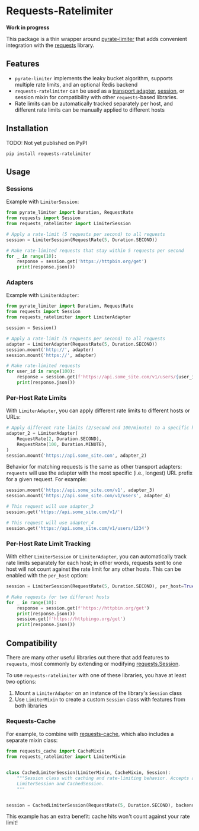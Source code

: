 # Requests-Ratelimiter
**Work in progress**

This package is a thin wrapper around [pyrate-limiter](https://github.com/vutran1710/PyrateLimiter)
that adds convenient integration with the [requests](https://github.com/psf/requests) library.


## Features
* `pyrate-limiter` implements the leaky bucket algorithm, supports multiple rate limits, and an
  optional Redis backend
* `requests-ratelimiter` can be used as a
  [transport adapter](https://docs.python-requests.org/en/master/user/advanced/#transport-adapters),
  [session](https://docs.python-requests.org/en/master/user/advanced/#session-objects),
  or session mixin for compatibility with other `requests`-based libraries.
* Rate limits can be automatically tracked separately per host, and different rate limits can be
  manually applied to different hosts

## Installation
TODO: Not yet published on PyPI

```
pip install requests-ratelimiter
```

## Usage

### Sessions
Example with `LimiterSession`:

```python
from pyrate_limiter import Duration, RequestRate
from requests import Session
from requests_ratelimiter import LimiterSession

# Apply a rate-limit (5 requests per second) to all requests
session = LimiterSession(RequestRate(5, Duration.SECOND))

# Make rate-limited requests that stay within 5 requests per second
for _ in range(10):
    response = session.get('https://httpbin.org/get')
    print(response.json())
```

### Adapters
Example with `LimiterAdapter`:

```python
from pyrate_limiter import Duration, RequestRate
from requests import Session
from requests_ratelimiter import LimiterAdapter

session = Session()

# Apply a rate-limit (5 requests per second) to all requests
adapter = LimiterAdapter(RequestRate(5, Duration.SECOND))
session.mount('http://', adapter)
session.mount('https://', adapter)

# Make rate-limited requests
for user_id in range(100):
    response = session.get(f'https://api.some_site.com/v1/users/{user_id}')
    print(response.json())
```

### Per-Host Rate Limits
With `LimiterAdapter`, you can apply different rate limits to different hosts or URLs:
```python
# Apply different rate limits (2/second and 100/minute) to a specific host
adapter_2 = LimiterAdapter(
    RequestRate(2, Duration.SECOND),
    RequestRate(100, Duration.MINUTE),
)
session.mount('https://api.some_site.com', adapter_2)
```

Behavior for matching requests is the same as other transport adapters: `requests` will use the
adapter with the most specific (i.e., longest) URL prefix for a given request. For example:
```python
session.mount('https://api.some_site.com/v1', adapter_3)
session.mount('https://api.some_site.com/v1/users', adapter_4)

# This request will use adapter_3
session.get('https://api.some_site.com/v1/')

# This request will use adapter_4
session.get('https://api.some_site.com/v1/users/1234')
```

### Per-Host Rate Limit Tracking
With either `LimiterSession` or `LimiterAdapter`, you can automatically track rate limits separately
for each host; in other words, requests sent to one host will not count against the rate limit for
any other hosts. This can be enabled with the `per_host` option:

```python
session = LimiterSession(RequestRate(5, Duration.SECOND), per_host=True)

# Make requests for two different hosts
for _ in range(10):
    response = session.get(f'https://httpbin.org/get')
    print(response.json())
    session.get(f'https://httpbingo.org/get')
    print(response.json())
```

## Compatibility
There are many other useful libraries out there that add features to `requests`, most commonly by
extending or modifying
[requests.Session](https://docs.python-requests.org/en/master/api/#requests.Session).

To use `requests-ratelimiter` with one of these libraries, you have at least two options:
1. Mount a `LimiterAdapter` on an instance of the library's `Session` class
2. Use `LimiterMixin` to create a custom `Session` class with features from both libraries

### Requests-Cache
For example, to combine with [requests-cache](https://github.com/reclosedev/requests-cache), which
also includes a separate mixin class:
```python
from requests_cache import CacheMixin
from requests_ratelimiter import LimiterMixin


class CachedLimiterSession(LimiterMixin, CacheMixin, Session):
    """Session class with caching and rate-limiting behavior. Accepts arguments for both
    LimiterSession and CachedSession.
    """


session = CachedLimiterSession(RequestRate(5, Duration.SECOND), backend='redis')
```

This example has an extra benefit: cache hits won't count against your rate limit!
